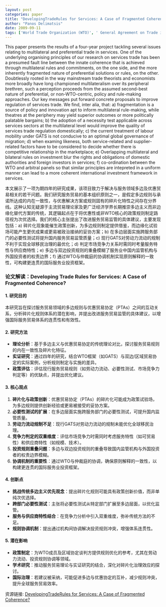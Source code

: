 ```yaml
---
layout: post
categories: paper
title: "DevelopingTradeRules for Services: A Case of Fragmented Coherence?"
author: "Panos Delimatsis"
date: 2009-09-11
tags: ['World Trade Organization (WTO)', ' General Agreement on Trade in Services (GATS)', ' Trade in Services', ' Preferential Trade Agreements (PTAs)', ' domestic regulation', ' likeness', ' labour mobility', ' investment']
---
```


This paper presents the results of a four-year project tackling several issues relating to multilateral and preferential trade in services. One of the underlying organising principles of our research on services trade has been a presumed fault line between the innate coherence that is achieved through multilateral rules and commitments, on the one side, and the more inherently fragmented nature of preferential solutions or rules, on the other. Doubtlessly rooted in the way mainstream trade theorists and economists more broadly have long championed multilateralism over its peripheral brethren, such a perception proceeds from the assumed second-best nature of preferential, or non-WTO-centric, policy and rule-making approaches. Our key messages put forward concrete proposals to improve regulation of services trade. We find, inter alia, that: a) fragmentation is a source of policy and innovation apt to inform multilateral rule-making, while theatres at the periphery may yield superior outcomes or more politically palatable bargains; b) the adoption of a necessity test applicable across services sectors at the multilateral level would improve the quality of services trade regulation domestically; c) the current treatment of labour mobility under GATS is not conducive to an optimal global governance of migration; d) when examing likeness, both service-related and supplier-related factors have to be considered to decide whether there is competitive relationship in the marketplace; e) Overlapping multilateral and bilateral rules on investment blur the rights and obligations of domestic authorities and foreign investors in services; f) co-ordination between the WTO and arbitral panels so that similar principles are intepreted in a uniform manner can lead to a more coherent international investment framework in services.

本文展示了一项为期四年的研究成果，该项目致力于解决与服务领域多边及优惠贸易相关的若干问题。我们研究服务贸易的基本组织原则之一，是假定多边规则与承诺所达成的内在一致性，与优惠解决方案或规则固有的碎片化特性之间存在分界线。这种认知无疑源于主流贸易理论家及更广泛经济学界长期推崇多边主义而非边缘化替代方案的传统，其逻辑起点在于将优惠性或非WTO核心的政策规则制定路径视为次优选择。我们的核心主张提出了改进服务贸易监管的具体建议，主要发现包括：a) 碎片化现象能催生政策创新，为多边规则制定提供借鉴，而边缘化试验场可能产生更优成果或更易被政治接纳的妥协方案；b) 在多边层面实施跨服务部门的必要性测试将提升国内服务贸易监管质量；c) 现行GATS对劳动力流动的规制不利于实现全球移民治理的最优化；d) 判定市场竞争力关系时需同时考量服务特性与供应商特性；e) 多边与双边投资规则的重叠模糊了服务业中国内监管机构与外国投资者的权责边界；f) 通过WTO与仲裁庭的协调机制实现原则解释的一致性，可构建更连贯的国际服务业投资框架。

### **论文解读：Developing Trade Rules for Services: A Case of Fragmented Coherence?**  

#### **1. 研究目的**  
本研究旨在探讨服务贸易领域的多边规则与优惠贸易协定（PTAs）之间的互动关系，分析碎片化规则体系的潜在影响，并提出改进服务贸易监管的具体建议，以增强国际服务贸易体系的连贯性和有效性。  

#### **2. 研究方法**  
- **理论分析**：基于多边主义与优惠贸易协定的传统理论对比，探讨服务贸易规则的内在一致性及碎片化特征。  
- **实证研究**：通过四年的研究，结合WTO框架（如GATS）与双边/区域贸易协定的实际案例，分析规则制定与实施的差异。  
- **政策评估**：评估现行服务贸易规则（如劳动力流动、必要性测试、市场竞争力判定等）的优缺点，并提出优化建议。  

#### **3. 核心观点**  
1. **碎片化与政策创新**：优惠贸易协定（PTAs）的碎片化可能成为政策试验场，为多边规则提供创新经验或更易被接受的妥协方案。  
2. **必要性测试的扩展**：在多边层面实施跨服务部门的必要性测试，可提升国内监管质量。  
3. **劳动力流动规制不足**：现行GATS对劳动力流动的规制未能优化全球移民治理。  
4. **竞争力判定的双重维度**：评估市场竞争力时需同时考虑服务特性（如可贸易性）和供应商特性（如规模、技术）。  
5. **投资规则重叠问题**：多边与双边投资规则的重叠导致国内监管机构与外国投资者的权责边界模糊。  
6. **协调机制的重要性**：通过WTO与仲裁庭的协调，确保原则解释的一致性，以构建更连贯的国际服务业投资框架。  

#### **4. 创新点**  
- **挑战传统多边主义优先观念**：提出碎片化规则可能具有政策创新价值，而非单纯次优选择。  
- **跨部门必要性测试**：主张将必要性测试从特定部门扩展至多边层面，以优化监管。  
- **服务与供应商特性结合**：在竞争力分析中引入双重维度，弥补传统方法的不足。  
- **规则协调机制**：提出通过机构间协调解决投资规则冲突，增强体系连贯性。  

#### **5. 潜在影响**  
- **政策制定**：为WTO成员及区域协定谈判方提供规则优化的参考，尤其在劳动力流动、投资规则协调等领域。  
- **学术研究**：推动服务贸易理论与实证研究的结合，深化对碎片化治理效应的探讨。  
- **国际治理**：若建议被采纳，可能促进多边与优惠协定的互补，减少规则冲突，提升全球服务贸易效率。

资源链接: [DevelopingTradeRules for Services: A Case of Fragmented Coherence?](https://papers.ssrn.com/sol3/papers.cfm?abstract_id=1472053)

